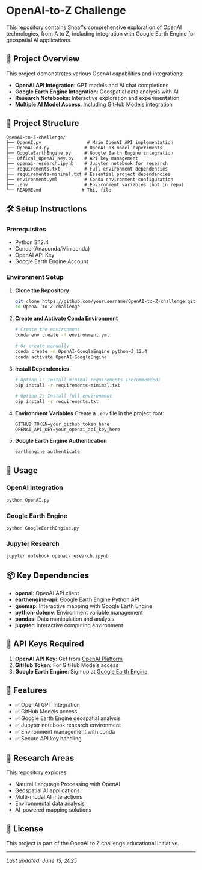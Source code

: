 # OpenAI-to-Z Challenge

This repository contains Shaaf's comprehensive exploration of OpenAI technologies, from A to Z, including integration with Google Earth Engine for geospatial AI applications.

## 🚀 Project Overview

This project demonstrates various OpenAI capabilities and integrations:
- **OpenAI API Integration**: GPT models and AI chat completions
- **Google Earth Engine Integration**: Geospatial data analysis with AI
- **Research Notebooks**: Interactive exploration and experimentation
- **Multiple AI Model Access**: Including GitHub Models integration

## 📁 Project Structure

```
OpenAI-to-Z-challenge/
├── OpenAI.py                 # Main OpenAI API implementation
├── OpenAI-o3.py             # OpenAI o3 model experiments
├── GoogleEarthEngine.py     # Google Earth Engine integration
├── Offical_OpenAI_Key.py    # API key management
├── openai-research.ipynb    # Jupyter notebook for research
├── requirements.txt         # Full environment dependencies
├── requirements-minimal.txt # Essential project dependencies
├── environment.yml          # Conda environment configuration
├── .env                     # Environment variables (not in repo)
└── README.md               # This file
```

## 🛠️ Setup Instructions

### Prerequisites
- Python 3.12.4
- Conda (Anaconda/Miniconda)
- OpenAI API Key
- Google Earth Engine Account

### Environment Setup

1. **Clone the Repository**
   ```bash
   git clone https://github.com/yourusername/OpenAI-to-Z-challenge.git
   cd OpenAI-to-Z-challenge
   ```

2. **Create and Activate Conda Environment**
   ```bash
   # Create the environment
   conda env create -f environment.yml
   
   # Or create manually
   conda create -n OpenAI-GoogleEngine python=3.12.4
   conda activate OpenAI-GoogleEngine
   ```

3. **Install Dependencies**
   ```bash
   # Option 1: Install minimal requirements (recommended)
   pip install -r requirements-minimal.txt
   
   # Option 2: Install full environment
   pip install -r requirements.txt
   ```

4. **Environment Variables**
   Create a `.env` file in the project root:
   ```env
   GITHUB_TOKEN=your_github_token_here
   OPENAI_API_KEY=your_openai_api_key_here
   ```

5. **Google Earth Engine Authentication**
   ```bash
   earthengine authenticate
   ```

## 🔧 Usage

### OpenAI Integration
```python
python OpenAI.py
```

### Google Earth Engine
```python
python GoogleEarthEngine.py
```

### Jupyter Research
```bash
jupyter notebook openai-research.ipynb
```

## 📦 Key Dependencies

- **openai**: OpenAI API client
- **earthengine-api**: Google Earth Engine Python API
- **geemap**: Interactive mapping with Google Earth Engine
- **python-dotenv**: Environment variable management
- **pandas**: Data manipulation and analysis
- **jupyter**: Interactive computing environment

## 🔑 API Keys Required

1. **OpenAI API Key**: Get from [OpenAI Platform](https://platform.openai.com/)
2. **GitHub Token**: For GitHub Models access
3. **Google Earth Engine**: Sign up at [Google Earth Engine](https://earthengine.google.com/)

## 🚀 Features

- ✅ OpenAI GPT integration
- ✅ GitHub Models access
- ✅ Google Earth Engine geospatial analysis
- ✅ Jupyter notebook research environment
- ✅ Environment management with conda
- ✅ Secure API key handling

## 🧪 Research Areas

This repository explores:
- Natural Language Processing with OpenAI
- Geospatial AI applications
- Multi-modal AI interactions
- Environmental data analysis
- AI-powered mapping solutions

## 📄 License

This project is part of the OpenAI to Z challenge educational initiative.

---
*Last updated: June 15, 2025*